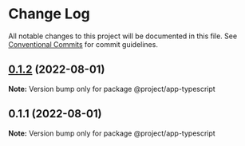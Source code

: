 # Change Log

All notable changes to this project will be documented in this file.
See [Conventional Commits](https://conventionalcommits.org) for commit guidelines.

## [0.1.2](https://gitee.com/sparkparis123/lerna-cli/compare/@project/app-typescript@0.1.1...@project/app-typescript@0.1.2) (2022-08-01)

**Note:** Version bump only for package @project/app-typescript





## 0.1.1 (2022-08-01)

**Note:** Version bump only for package @project/app-typescript
